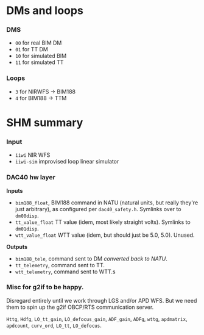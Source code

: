 # DMs and loops

### DMS
- `00` for real BIM DM
- `01` for TT DM
- `10` for simulated BIM
- `11` for simulated TT

### Loops

- `3` for NIRWFS -> BIM188
- `4` for BIM188 -> TTM

# SHM summary


### Input

- `iiwi` NIR WFS
- `iiwi-sim` improvised loop linear simulator

### DAC40 hw layer

**Inputs**
- `bim188_float`, BIM188 command in NATU (natural units, but really they're just arbitrary), as configured per `dac40_safety.h`. Symlinks over to `dm00disp`.
- `tt_value_float` TT value (idem, most likely straight volts). Symlinks to `dm01disp`.
- `wtt_value_float` WTT value (idem, but should just be 5.0, 5.0). Unused.

**Outputs**
- `bim188_tele`, command sent to DM *converted back to NATU*.
- `tt_telemetry`, command sent to TT.
- `wtt_telemetry`, command sent to WTT.s


### Misc for g2if to be happy.

Disregard entirely until we work through LGS and/or APD WFS.
But we need them to spin up the g2if OBCP/RTS communication server.

`Httg`, `Hdfg`, `LO_tt_gain`, `LO_defocus_gain`, `ADF_gain`, `ADFg`, `wttg`, `apdmatrix`, `apdcount`, `curv_ord`, `LO_tt`, `LO_defocus`.
